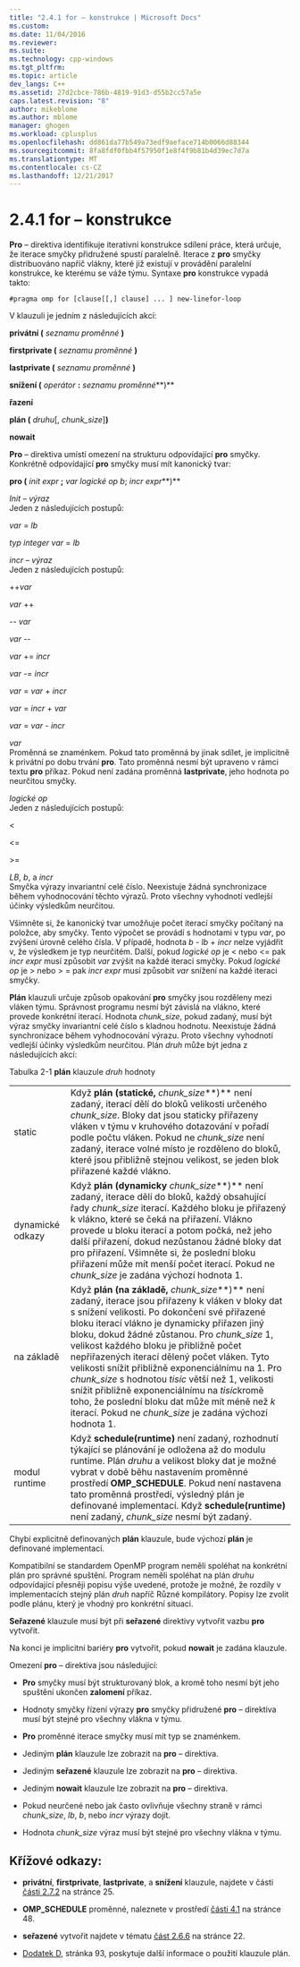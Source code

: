 ```yaml
---
title: "2.4.1 for – konstrukce | Microsoft Docs"
ms.custom: 
ms.date: 11/04/2016
ms.reviewer: 
ms.suite: 
ms.technology: cpp-windows
ms.tgt_pltfrm: 
ms.topic: article
dev_langs: C++
ms.assetid: 27d2cbce-786b-4819-91d3-d55b2cc57a5e
caps.latest.revision: "8"
author: mikeblome
ms.author: mblome
manager: ghogen
ms.workload: cplusplus
ms.openlocfilehash: dd861da77b549a73edf9aeface714b0066d88344
ms.sourcegitcommit: 8fa8fdf0fbb4f57950f1e8f4f9b81b4d39ec7d7a
ms.translationtype: MT
ms.contentlocale: cs-CZ
ms.lasthandoff: 12/21/2017
---
```

# <a name="241-for-construct"></a>2.4.1 for – konstrukce
**Pro** – direktiva identifikuje iterativní konstrukce sdílení práce, která určuje, že iterace smyčky přidružené spustí paralelně. Iterace z **pro** smyčky distribuováno napříč vlákny, které již existují v provádění paralelní konstrukce, ke kterému se váže týmu. Syntaxe **pro** konstrukce vypadá takto:  
  
```  
#pragma omp for [clause[[,] clause] ... ] new-linefor-loop  
```  
  
 V klauzuli je jedním z následujících akcí:  
  
 **privátní (** *seznamu proměnné* **)**  
  
 **firstprivate (** *seznamu proměnné* **)**  
  
 **lastprivate (** *seznamu proměnné* **)**  
  
 **snížení (** *operátor* **:** *seznamu proměnné***)**  
  
 **řazení**  
  
 **plán (** *druhu*[, *chunk_size*]**)**  
  
 **nowait**  
  
 **Pro** – direktiva umístí omezení na strukturu odpovídající **pro** smyčky. Konkrétně odpovídající **pro** smyčky musí mít kanonický tvar:  
  
 **pro (** *init expr* **;** *var logické op b*; *incr expr***)**  
  
 *Init – výraz*  
 Jeden z následujících postupů:  
  
 *var* = *lb*  
  
 *typ integer var* = *lb*  
  
 *incr – výraz*  
 Jeden z následujících postupů:  
  
 ++*var*  
  
 *var* ++  
  
 -- *var*  
  
 *var* --  
  
 *var* += *incr*  
  
 *var* -= *incr*  
  
 *var* = *var* + *incr*  
  
 *var* = *incr* + *var*  
  
 *var* = *var* - *incr*  
  
 *var*  
 Proměnná se znaménkem. Pokud tato proměnná by jinak sdílet, je implicitně k privátní po dobu trvání **pro**.   Tato proměnná nesmí být upraveno v rámci textu **pro** příkaz. Pokud není zadána proměnná **lastprivate**, jeho hodnota po neurčitou smyčky.  
  
 *logické op*  
 Jeden z následujících postupů:  
  
 <  
  
 \<=  
  
 >  
  
 \>=  
  
 *LB*, *b*, a *incr*  
 Smyčka výrazy invariantní celé číslo. Neexistuje žádná synchronizace během vyhodnocování těchto výrazů. Proto všechny vyhodnotí vedlejší účinky výsledkům neurčitou.  
  
 Všimněte si, že kanonický tvar umožňuje počet iterací smyčky počítaný na položce, aby smyčky. Tento výpočet se provádí s hodnotami v typu *var*, po zvýšení úrovně celého čísla. V případě, hodnota *b* - *lb* + *incr* nelze vyjádřit v, že výsledkem je typ neurčitém. Další, pokud *logické op* je < nebo \<= pak *incr expr* musí způsobit *var* zvýšit na každé iteraci smyčky.   Pokud *logické op* je > nebo > = pak *incr expr* musí způsobit *var* snížení na každé iteraci smyčky.  
  
 **Plán** klauzuli určuje způsob opakování **pro** smyčky jsou rozděleny mezi vláken týmu. Správnost programu nesmí být závislá na vlákno, které provede konkrétní iterací. Hodnota *chunk_size*, pokud zadaný, musí být výraz smyčky invariantní celé číslo s kladnou hodnotu. Neexistuje žádná synchronizace během vyhodnocování výrazu. Proto všechny vyhodnotí vedlejší účinky výsledkům neurčitou. Plán *druh* může být jedna z následujících akcí:  
  
 Tabulka 2-1 **plán** klauzule *druh* hodnoty  
  
|||  
|-|-|  
|static|Když **plán (statické,** *chunk_size***)** není zadaný, iterací dělí do bloků velikosti určeného *chunk_size*. Bloky dat jsou staticky přiřazeny vláken v týmu v kruhového dotazování v pořadí podle počtu vláken. Pokud ne *chunk_size* není zadaný, iterace volné místo je rozděleno do bloků, které jsou přibližně stejnou velikost, se jeden blok přiřazené každé vlákno.|  
|dynamické odkazy|Když **plán (dynamicky** *chunk_size***)** není zadaný, iterace dělí do bloků, každý obsahující řady *chunk_size* iterací. Každého bloku je přiřazený k vlákno, které se čeká na přiřazení. Vlákno provede u bloku iterací a potom počká, než jeho další přiřazení, dokud nezůstanou žádné bloky dat pro přiřazení. Všimněte si, že poslední bloku přiřazení může mít menší počet iterací. Pokud ne *chunk_size* je zadána výchozí hodnota 1.|  
|na základě|Když **plán (na základě,** *chunk_size***)** není zadaný, iterace jsou přiřazeny k vláken v bloky dat s snížení velikosti. Po dokončení své přiřazené bloku iterací vlákno je dynamicky přiřazen jiný bloku, dokud žádné zůstanou. Pro *chunk_size* 1, velikost každého bloku je přibližně počet nepřiřazených iterací dělený počet vláken. Tyto velikosti snížit přibližně exponenciálnímu na 1. Pro *chunk_size* s hodnotou *tisíc* větší než 1, velikosti snížit přibližně exponenciálnímu na *tisíc*kromě toho, že poslední bloku dat může mít méně než  *k* iterací. Pokud ne *chunk_size* je zadána výchozí hodnota 1.|  
|modul runtime|Když **schedule(runtime)** není zadaný, rozhodnutí týkající se plánování je odložena až do modulu runtime. Plán *druhu* a velikost bloky dat je možné vybrat v době běhu nastavením proměnné prostředí **OMP_SCHEDULE**. Pokud není nastavena tato proměnná prostředí, výsledný plán je definované implementací. Když **schedule(runtime)** není zadaný, *chunk_size* nesmí být zadaný.|  
  
 Chybí explicitně definovaných **plán** klauzule, bude výchozí **plán** je definované implementací.  
  
 Kompatibilní se standardem OpenMP program neměli spoléhat na konkrétní plán pro správné spuštění. Program neměli spoléhat na plán *druhu* odpovídající přesněji popisu výše uvedené, protože je možné, že rozdíly v implementacích stejný plán *druh* napříč Různé kompilátory. Popisy lze zvolit podle plánu, který je vhodný pro konkrétní situaci.  
  
 **Seřazené** klauzule musí být při **seřazené** direktivy vytvořit vazbu **pro** vytvořit.  
  
 Na konci je implicitní bariéry **pro** vytvořit, pokud **nowait** je zadána klauzule.  
  
 Omezení **pro** – direktiva jsou následující:  
  
-   **Pro** smyčky musí být strukturovaný blok, a kromě toho nesmí být jeho spuštění ukončen **zalomení** příkaz.  
  
-   Hodnoty smyčky řízení výrazy **pro** smyčky přidružené **pro** – direktiva musí být stejné pro všechny vlákna v týmu.  
  
-   **Pro** proměnné iterace smyčky musí mít typ se znaménkem.  
  
-   Jediným **plán** klauzule lze zobrazit na **pro** – direktiva.  
  
-   Jediným **seřazené** klauzule lze zobrazit na **pro** – direktiva.  
  
-   Jediným **nowait** klauzule lze zobrazit na **pro** – direktiva.  
  
-   Pokud neurčené nebo jak často ovlivňuje všechny straně v rámci *chunk_size*, *lb*, *b*, nebo *incr* výrazy dojít.  
  
-   Hodnota *chunk_size* výraz musí být stejné pro všechny vlákna v týmu.  
  
## <a name="cross-references"></a>Křížové odkazy:  
  
-   **privátní**, **firstprivate**, **lastprivate**, a **snížení** klauzule, najdete v části [části 2.7.2](../../parallel/openmp/2-7-2-data-sharing-attribute-clauses.md) na stránce 25.  
  
-   **OMP_SCHEDULE** proměnné, naleznete v prostředí [části 4.1](../../parallel/openmp/4-1-omp-schedule.md) na stránce 48.  
  
-   **seřazené** vytvořit najdete v tématu [část 2.6.6](../../parallel/openmp/2-6-6-ordered-construct.md) na stránce 22.  
  
-   [Dodatek D](../../parallel/openmp/d-using-the-schedule-clause.md), stránka 93, poskytuje další informace o použití klauzule plán.